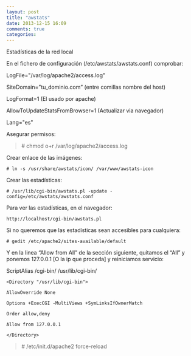 ```yaml
---
layout: post
title: "awstats"
date: 2013-12-15 16:09
comments: true
categories: 
---
```

Estadísticas de la red local

En el fichero de configuración (/etc/awstats/awstats.conf) comprobar: 

LogFile="/var/log/apache2/access.log" 

SiteDomain=”tu_dominio.com” (entre comillas nombre del host)

LogFormat=1 (El usado por apache)

AllowToUpdateStatsFromBrowser=1 (Actualizar via navegador) 

Lang="es"

Asegurar permisos:

>\# chmod o+r /var/log/apache2/access.log

Crear enlace de las imágenes: 

	# ln -s /usr/share/awstats/icon/ /var/www/awstats-icon 

Crear las estadísticas: 

	# /usr/lib/cgi-bin/awstats.pl -update -config=/etc/awstats/awstats.conf 

Para ver las estadísticas, en el navegador: 

	http://localhost/cgi-bin/awstats.pl

Si no queremos que las estadísticas sean accesibles para cualquiera:

	# gedit /etc/apache2/sites-available/default

Y en la linea “Allow from All” de la sección siguiente, quitamos el “All” y ponemos 127.0.0.1 [O la ip que proceda] y reiniciamos servicio:

ScriptAlias /cgi-bin/ /usr/lib/cgi-bin/ 

	<Directory "/usr/lib/cgi-bin"> 

	AllowOverride None 

	Options +ExecCGI -MultiViews +SymLinksIfOwnerMatch 

	Order allow,deny 

	Allow from 127.0.0.1 

	</Directory>

>\# /etc/init.d/apache2 force-reload

